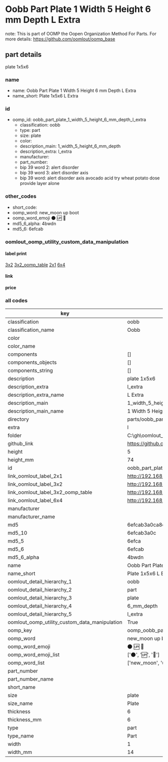 # Oobb Part Plate 1 Width 5 Height 6 mm Depth L Extra  

note: This is part of OOMP the Oopen Organization Method For Parts. For more details: https://github.com/oomlout/oomp_base

##  part details
  



plate 1x5x6



### name
* name: Oobb Part Plate 1 Width 5 Height 6 mm Depth L Extra
* name_short: Plate 1x5x6 L Extra
### id
* oomp_id: oobb_part_plate_1_width_5_height_6_mm_depth_l_extra
  * classification: oobb
  * type: part
  * size: plate
  * color: 
  * description_main: 1_width_5_height_6_mm_depth
  * description_extra: l_extra
  * manufacturer: 
  * part_number: 
  * bip 39 word 2: alert disorder
  * bip 39 word 3: alert disorder axis
  * bip 39 word: alert disorder axis avocado acid try wheat potato dose provide layer alone

### other_codes
* short_code: 
* oomp_word: new_moon up boot
* oomp_word_emoji :new_moon: :up: :boot:
* md5_6_alpha: 4bwdn
* md5_6: 6efcab






### oomlout_oomp_utility_custom_data_manipulation
#### label print
[3x2](http://192.168.1.245:1112/?label=oomp%204bwdn)
[3x2_oomp_table](http://192.168.1.108:1112/?label=oomp%204bwdn)
[2x1](http://192.168.1.242:1112/?label=oomp%204bwdn)
[6x4](http://192.168.1.55:1112/?label=oomp%204bwdn)    

#### link

                              

#### price







### all codes 
| key | value |  
| --- | --- |  
| classification | oobb |  
| classification_name | Oobb |  
| color |  |  
| color_name |  |  
| components | [] |  
| components_objects | [] |  
| components_string | [] |  
| description | plate 1x5x6 |  
| description_extra | l_extra |  
| description_extra_name | L Extra |  
| description_main | 1_width_5_height_6_mm_depth |  
| description_main_name | 1 Width 5 Height 6 mm Depth |  
| directory | parts/oobb_part_plate_1_width_5_height_6_mm_depth_l_extra |  
| extra | l |  
| folder | C:\gh\oomlout_oobb_version_4_generated_parts\things\oobb_part_plate_1_width_5_height_6_mm_depth_l_extra |  
| github_link | https://github.com/oomlout/oomlout_oomp_part_src/tree/main/parts/oobb_part_plate_1_width_5_height_6_mm_depth_l_extra |  
| height | 5 |  
| height_mm | 74 |  
| id | oobb_part_plate_1_width_5_height_6_mm_depth_l_extra |  
| link_oomlout_label_2x1 | http://192.168.1.242:1112/?label=oomp%204bwdn |  
| link_oomlout_label_3x2 | http://192.168.1.245:1112/?label=oomp%204bwdn |  
| link_oomlout_label_3x2_oomp_table | http://192.168.1.108:1112/?label=oomp%204bwdn |  
| link_oomlout_label_6x4 | http://192.168.1.55:1112/?label=oomp%204bwdn |  
| manufacturer |  |  
| manufacturer_name |  |  
| md5 | 6efcab3a0ca8df3fa780f0fe21cfd831 |  
| md5_10 | 6efcab3a0c |  
| md5_5 | 6efca |  
| md5_6 | 6efcab |  
| md5_6_alpha | 4bwdn |  
| name | Oobb Part Plate 1 Width 5 Height 6 mm Depth L Extra |  
| name_short | Plate 1x5x6 L Extra |  
| oomlout_detail_hierarchy_1 | oobb |  
| oomlout_detail_hierarchy_2 | part |  
| oomlout_detail_hierarchy_3 | plate |  
| oomlout_detail_hierarchy_4 | 6_mm_depth |  
| oomlout_detail_hierarchy_5 | l_extra |  
| oomlout_oomp_utility_custom_data_manipulation | True |  
| oomp_key | oomp_oobb_part_plate_1_width_5_height_6_mm_depth_l_extra |  
| oomp_word | new_moon up boot |  
| oomp_word_emoji | :new_moon: :up: :boot: |  
| oomp_word_emoji_list | [':new_moon:', ':up:', ':boot:'] |  
| oomp_word_list | ['new_moon', 'up', 'boot'] |  
| part_number |  |  
| part_number_name |  |  
| short_name |  |  
| size | plate |  
| size_name | Plate |  
| thickness | 6 |  
| thickness_mm | 6 |  
| type | part |  
| type_name | Part |  
| width | 1 |  
| width_mm | 14 |  
